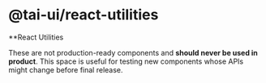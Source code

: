 # @tai-ui/react-utilities

**React Utilities

These are not production-ready components and **should never be used in product**. This space is useful for testing new components whose APIs might change before final release.
